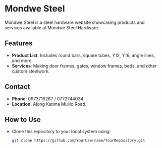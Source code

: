 # Mondwe Steel

Mondwe Steel is a steel hardware website showcasing products and services available at Mondwe Steel Hardware.

## Features
- **Product List**: Includes round bars, square tubes, Y12, Y16, angle lines, and more.
- **Services**: Making door frames, gates, window frames, beds, and other custom steelwork.

## Contact
- **Phone**: 0973719267 / 0772744034
- **Location**: Along Katima Mulilo Road.

## How to Use
- Clone this repository to your local system using:
  ```bash
  git clone https://github.com/YourUsername/YourRepository.git
